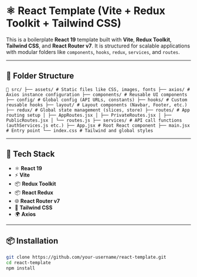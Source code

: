 # ⚛️ React Template (Vite + Redux Toolkit + Tailwind CSS)

This is a boilerplate **React 19** template built with **Vite**, **Redux Toolkit**, **Tailwind CSS**, and **React Router v7**. It is structured for scalable applications with modular folders like `components`, `hooks`, `redux`, `services`, and `routes`.

---

## 📁 Folder Structure

``` 📁 src/ ├── assets/ # Static files like CSS, images, fonts ├── axios/ # Axios instance configuration ├── components/ # Reusable UI components ├── config/ # Global config (API URLs, constants) ├── hooks/ # Custom reusable hooks ├── layout/ # Layout components (Navbar, Footer, etc.) ├── redux/ # Global state management (slices, store) ├── routes/ # App routing setup │ ├── AppRoutes.jsx │ ├── PrivateRoutes.jsx │ ├── PublicRoutes.jsx │ └── routes.js ├── services/ # API call functions (authServices.js etc.) ├── App.jsx # Root React component ├── main.jsx # Entry point └── index.css # Tailwind and global styles ```

---

## 🚀 Tech Stack

- ⚛️ **React 19**
- ⚡ **Vite**
- 📦 **Redux Toolkit**
- 📦 **React Redux**
- 🌐 **React Router v7**
- 💅 **Tailwind CSS**
- 🌍 **Axios**

---

## 📦 Installation

```bash
git clone https://github.com/your-username/react-template.git
cd react-template
npm install
